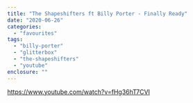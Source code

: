 ```yaml
---
title: "The Shapeshifters ft Billy Porter - Finally Ready"
date: "2020-06-26"
categories: 
  - "favourites"
tags: 
  - "billy-porter"
  - "glitterbox"
  - "the-shapeshifters"
  - "youtube"
enclosure: ""
---
```


https://www.youtube.com/watch?v=fHg36hT7CVI
